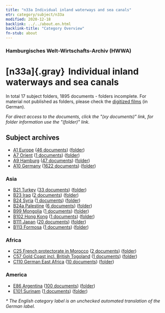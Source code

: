 ```yaml
---
title: "n33a Individual inland waterways and sea canals"
etr: category/subject/n33a
modified: 2020-12-18
backlink: ../../about.en.html
backlink-title: "Category Overview"
fn-stub: about
---
```


### Hamburgisches Welt-Wirtschafts-Archiv (HWWA)
# [n33a]{.gray}&#8201; Individual inland waterways and sea canals&#160; 





In total 17 subject folders, 1895 documents - folders incomplete.
For material not published as folders, please check the [digitized films](/film/h1_sh) (in German).

_For direct access to the documents, click the "(xy documents)" link, for folder information use the "(folder)" link._

## Subject archives


- [A1 Europe](../../../geo/about.en.html#A1) (<a href="https://dfg-viewer.de/show/?tx_dlf[id]=https://pm20.zbw.eu/mets/sh/1408xx/140892/1456xx/145651/public.mets.en.xml" target="_blank">46 documents</a>) ([folder](http://purl.org/pressemappe20/folder/sh/140892,145651))
- [A7 Orient](../../../geo/about.en.html#A7) (<a href="https://dfg-viewer.de/show/?tx_dlf[id]=https://pm20.zbw.eu/mets/sh/1409xx/140902/1456xx/145651/public.mets.en.xml" target="_blank">1 documents</a>) ([folder](http://purl.org/pressemappe20/folder/sh/140902,145651))
- [A9 Hamburg](../../../geo/about.en.html#A9) (<a href="https://dfg-viewer.de/show/?tx_dlf[id]=https://pm20.zbw.eu/mets/sh/1409xx/140905/1456xx/145651/public.mets.en.xml" target="_blank">47 documents</a>) ([folder](http://purl.org/pressemappe20/folder/sh/140905,145651))
- [A10 Germany](../../../geo/about.en.html#A10) (<a href="https://dfg-viewer.de/show/?tx_dlf[id]=https://pm20.zbw.eu/mets/sh/1261xx/126128/1456xx/145651/public.mets.en.xml" target="_blank">1622 documents</a>) ([folder](http://purl.org/pressemappe20/folder/sh/126128,145651))

### Asia

- [B21 Turkey](../../../geo/about.en.html#B21) (<a href="https://dfg-viewer.de/show/?tx_dlf[id]=https://pm20.zbw.eu/mets/sh/1411xx/141111/1456xx/145651/public.mets.en.xml" target="_blank">33 documents</a>) ([folder](http://purl.org/pressemappe20/folder/sh/141111,145651))
- [B23 Iraq](../../../geo/about.en.html#B23) (<a href="https://dfg-viewer.de/show/?tx_dlf[id]=https://pm20.zbw.eu/mets/sh/1411xx/141113/1456xx/145651/public.mets.en.xml" target="_blank">2 documents</a>) ([folder](http://purl.org/pressemappe20/folder/sh/141113,145651))
- [B24 Syria](../../../geo/about.en.html#B24) (<a href="https://dfg-viewer.de/show/?tx_dlf[id]=https://pm20.zbw.eu/mets/sh/1411xx/141114/1456xx/145651/public.mets.en.xml" target="_blank">1 documents</a>) ([folder](http://purl.org/pressemappe20/folder/sh/141114,145651))
- [B24a Palestine](../../../geo/about.en.html#B24a) (<a href="https://dfg-viewer.de/show/?tx_dlf[id]=https://pm20.zbw.eu/mets/sh/1411xx/141115/1456xx/145651/public.mets.en.xml" target="_blank">6 documents</a>) ([folder](http://purl.org/pressemappe20/folder/sh/141115,145651))
- [B99 Mongolia](../../../geo/about.en.html#B99) (<a href="https://dfg-viewer.de/show/?tx_dlf[id]=https://pm20.zbw.eu/mets/sh/1412xx/141261/1456xx/145651/public.mets.en.xml" target="_blank">1 documents</a>) ([folder](http://purl.org/pressemappe20/folder/sh/141261,145651))
- [B102 Hong Kong](../../../geo/about.en.html#B102) (<a href="https://dfg-viewer.de/show/?tx_dlf[id]=https://pm20.zbw.eu/mets/sh/1412xx/141268/1456xx/145651/public.mets.en.xml" target="_blank">1 documents</a>) ([folder](http://purl.org/pressemappe20/folder/sh/141268,145651))
- [B111 Japan](../../../geo/about.en.html#B111) (<a href="https://dfg-viewer.de/show/?tx_dlf[id]=https://pm20.zbw.eu/mets/sh/1412xx/141272/1456xx/145651/public.mets.en.xml" target="_blank">20 documents</a>) ([folder](http://purl.org/pressemappe20/folder/sh/141272,145651))
- [B113 Formosa](../../../geo/about.en.html#B113) (<a href="https://dfg-viewer.de/show/?tx_dlf[id]=https://pm20.zbw.eu/mets/sh/1412xx/141274/1456xx/145651/public.mets.en.xml" target="_blank">1 documents</a>) ([folder](http://purl.org/pressemappe20/folder/sh/141274,145651))

### Africa

- [C25 French protectorate in Morocco](../../../geo/about.en.html#C25) (<a href="https://dfg-viewer.de/show/?tx_dlf[id]=https://pm20.zbw.eu/mets/sh/1413xx/141358/1456xx/145651/public.mets.en.xml" target="_blank">2 documents</a>) ([folder](http://purl.org/pressemappe20/folder/sh/141358,145651))
- [C57 Gold Coast incl. British Togoland](../../../geo/about.en.html#C57) (<a href="https://dfg-viewer.de/show/?tx_dlf[id]=https://pm20.zbw.eu/mets/sh/1414xx/141406/1456xx/145651/public.mets.en.xml" target="_blank">1 documents</a>) ([folder](http://purl.org/pressemappe20/folder/sh/141406,145651))
- [C110 German East Africa](../../../geo/about.en.html#C110) (<a href="https://dfg-viewer.de/show/?tx_dlf[id]=https://pm20.zbw.eu/mets/sh/1414xx/141471/1456xx/145651/public.mets.en.xml" target="_blank">10 documents</a>) ([folder](http://purl.org/pressemappe20/folder/sh/141471,145651))

### America

- [E86 Argentina](../../../geo/about.en.html#E86) (<a href="https://dfg-viewer.de/show/?tx_dlf[id]=https://pm20.zbw.eu/mets/sh/1416xx/141692/1456xx/145651/public.mets.en.xml" target="_blank">100 documents</a>) ([folder](http://purl.org/pressemappe20/folder/sh/141692,145651))
- [E101 Surinam](../../../geo/about.en.html#E101) (<a href="https://dfg-viewer.de/show/?tx_dlf[id]=https://pm20.zbw.eu/mets/sh/1416xx/141699/1456xx/145651/public.mets.en.xml" target="_blank">1 documents</a>) ([folder](http://purl.org/pressemappe20/folder/sh/141699,145651))


_* The English category label is an unchecked automated translation of the German label._

